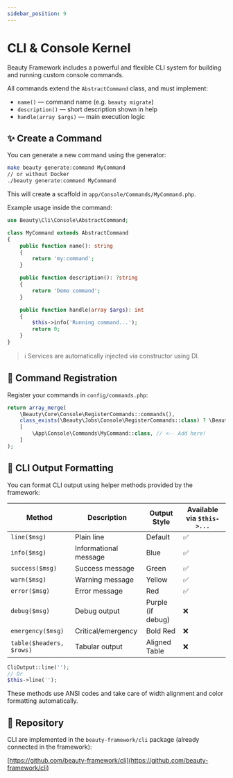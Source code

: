 ```yaml
---
sidebar_position: 9
---
```


# CLI & Console Kernel

Beauty Framework includes a powerful and flexible CLI system for building and running custom console commands.

All commands extend the `AbstractCommand` class, and must implement:

* `name()` — command name (e.g. `beauty migrate`)
* `description()` — short description shown in help
* `handle(array $args)` — main execution logic

## ✨ Create a Command

You can generate a new command using the generator:

```bash
make beauty generate:command MyCommand
// or without Docker
./beauty generate:command MyCommand
```

This will create a scaffold in `app/Console/Commands/MyCommand.php`.

Example usage inside the command:

```php
use Beauty\Cli\Console\AbstractCommand;

class MyCommand extends AbstractCommand
{
    public function name(): string
    {
        return 'my:command';
    }

    public function description(): ?string
    {
        return 'Demo command';
    }

    public function handle(array $args): int
    {
        $this->info('Running command...');
        return 0;
    }
}
```

> ℹ️ Services are automatically injected via constructor using DI.

## 🧱 Command Registration

Register your commands in `config/commands.php`:

```php {5} title="config/commands.php"
return array_merge(
    \Beauty\Core\Console\RegisterCommands::commands(),
    class_exists(\Beauty\Jobs\Console\RegisterCommands::class) ? \Beauty\Jobs\Console\RegisterCommands::commands() : [],
    [
        \App\Console\Commands\MyCommand::class, // <-- Add here!
    ]
);
```


## 🎨 CLI Output Formatting

You can format CLI output using helper methods provided by the framework:

| Method                   | Description           | Output Style      | Available via `$this->...` |
| ------------------------ | --------------------- | ----------------- | -------------------------- |
| `line($msg)`             | Plain line            | Default           | ✅                          |
| `info($msg)`             | Informational message | Blue              | ✅                          |
| `success($msg)`          | Success message       | Green             | ✅                          |
| `warn($msg)`             | Warning message       | Yellow            | ✅                          |
| `error($msg)`            | Error message         | Red               | ✅                          |
| `debug($msg)`            | Debug output          | Purple (if debug) | ❌                          |
| `emergency($msg)`        | Critical/emergency    | Bold Red          | ❌                          |
| `table($headers, $rows)` | Tabular output        | Aligned Table     | ❌                          |

```php
CliOutput::line('');
// Or
$this->line('');
```

These methods use ANSI codes and take care of width alignment and color formatting automatically.

## 🔗 Repository

CLI are implemented in the `beauty-framework/cli` package (already connected in the framework):

[https://github.com/beauty-framework/cli](https://github.com/beauty-framework/cli)
